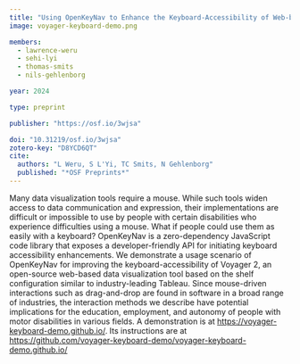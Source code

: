 ```yaml
---
title: "Using OpenKeyNav to Enhance the Keyboard-Accessibility of Web-based Data Visualization Tools"
image: voyager-keyboard-demo.png

members:
  - lawrence-weru
  - sehi-lyi
  - thomas-smits
  - nils-gehlenborg

year: 2024

type: preprint

publisher: "https://osf.io/3wjsa"

doi: "10.31219/osf.io/3wjsa"
zotero-key: "D8YCD6QT"
cite:
  authors: "L Weru, S L'Yi, TC Smits, N Gehlenborg"
  published: "*OSF Preprints*"
---
```


Many data visualization tools require a mouse. While such tools widen access to data communication and expression, their implementations are difficult or impossible to use by people with certain disabilities who experience difficulties using a mouse. What if people could use them as easily with a keyboard? OpenKeyNav is a zero-dependency JavaScript code library that exposes a developer-friendly API for initiating keyboard accessibility enhancements. We demonstrate a usage scenario of OpenKeyNav for improving the keyboard-accessibility of Voyager 2, an open-source web-based data visualization tool based on the shelf configuration similar to industry-leading Tableau. Since mouse-driven interactions such as drag-and-drop are found in software in a broad range of industries, the interaction methods we describe have potential implications for the education, employment, and autonomy of people with motor disabilities in various fields. A demonstration is at https://voyager-keyboard-demo.github.io/. Its instructions are at https://github.com/voyager-keyboard-demo/voyager-keyboard-demo.github.io/
